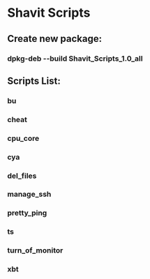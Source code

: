 # Shavit Scripts
## Create new package:
### dpkg-deb  --build  Shavit_Scripts_1.0_all

## Scripts List:
### bu
### cheat
### cpu_core
### cya
### del_files
### manage_ssh
### pretty_ping
### ts
### turn_of_monitor
### xbt
